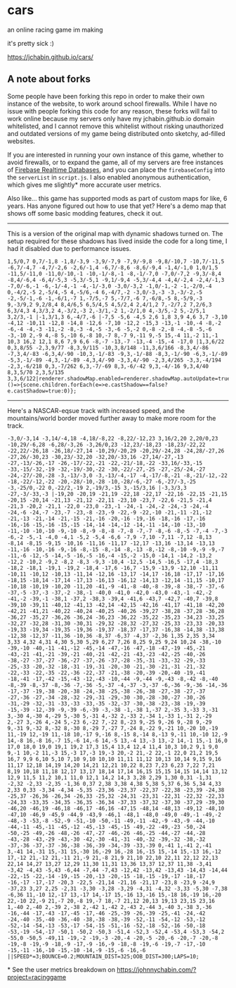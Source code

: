# cars
an online racing game im making

it's pretty sick :)

https://jchabin.github.io/cars/

## A note about forks

Some people have been forking this repo in order to make their own instance of the website, to work around school firewalls. While I have no issue with people forking this code for any reason, these forks will fail to work online because my servers only have my jchabin.github.io domain whitelisted, and I cannot remove this whitelist without risking unauthorized and outdated versions of my game being distributed onto sketchy, ad-filled websites.

If you are interested in running your own instance of this game, whether to avoid firewalls, or to expand the game, all of my servers are free instances of [Firebase Realtime Databases](https://firebase.google.com/docs/database), and you can place the `firebaseConfig` into the `serverList` in `script.js`. I also enabled anonymous authentication, which gives me slightly* more accurate user metrics.

Also like... this game has supported mods as part of custom maps for like, 6 years. Has anyone figured out how to use that yet? Here's a demo map that shows off some basic modding features, check it out.

---

This is a version of the original map with dynamic shadows turned on. The setup required for these shadows has lived inside the code for a long time, I had it disabled due to performance issues.
```
1,5/0,7 0,7/-1,8 -1,8/-3,9 -3,9/-7,9 -7,9/-9,8 -9,8/-10,7 -10,7/-11,5 -6,7/-4,7 -4,7/-2,6 -2,6/-1,4 -6,7/-8,6 -8,6/-9,4 -1,4/-1,0 1,0/1,5 -11,5/-11,0 -11,0/-10,-1 -10,-1/-8,-1 -8,-1/-7,0 -7,0/-7,2 -9,3/-8,4 -8,4/-6,4 -6,4/-5,3 -5,3/-5,1 -9,1/-9,4 -5,3/-4,4 -4,4/-2,4 -2,4/-1,3 -7,0/-6,-1 -6,-1/-4,-1 -4,-1/-3,0 -3,0/-3,2 -1,0/-1,-2 -1,-2/0,-4 0,-4/2,-5 2,-5/4,-5 4,-5/6,-4 6,-4/7,-2 -3,0/-3,-3 -3,-3/-2,-5 -2,-5/-1,-6 -1,-6/1,-7 1,-7/5,-7 5,-7/7,-6 7,-6/8,-5 8,-5/9,-3 9,-3/9,2 9,2/8,4 8,4/6,5 6,5/4,5 4,5/2,4 2,4/1,2 7,-2/7,2 7,2/6,3 6,3/4,3 4,3/3,2 4,-3/2,-3 2,-3/1,-2 1,-2/1,0 4,-3/5,-2 5,-2/5,1 3,2/3,-1 |-1,3/1,3 6,-4/7,-6 |-7,5 -5,6 -4,5 2,6 1,8 3,9 4,6 3,7 -3,10 -4,12 -10,11 -12,8 -14,8 -12,6 -7,10 -12,2 -15,3 -13,-1 -10,-4 -8,-2 -6,-4 -4,-3 -11,-2 -8,-3 -4,-5 -3,-6 -5,-2 0,-8 -2,-8 -4,-8 -5,-6 -3,-10 2,-9 4,-8 5,-10 6,-8 10,-7 8,-7 9,-11 9,-5 15,-4 11,-2 11,-1 10,3 16,2 12,1 8,6 7,9 6,6 -8,-7 -13,-7 -13,-4 -15,-4 -17,0 |1,3,6/22 0,3,8/55 -2,3,9/77 -8,3,9/115 -10,3,8/148 -11,3,6/166 -8,3,4/-86 -7,3,4/-83 -6,3,4/-90 -10,3,-1/-83 -9,3,-1/-88 -8,3,-1/-90 -6,3,-1/-89 -5,3,-1/-89 -4,3,-1/-89 -4,3,4/-90 -3,3,4/-90 -2,3,4/265 -3,3,-4/194 -2,3,-6/218 0,3,-7/262 6,3,-7/-69 8,3,-6/-42 9,3,-4/-16 9,3,4/40 8,3,5/70 2,3,5/135 3,3,6/122|renderer.shadowMap.enabled=renderer.shadowMap.autoUpdate=true;MODS=()=>{scene.children.forEach(e=>e.castShadow==false?e.castShadow=true:0)};
```

---

Here's a NASCAR-eqsue track with increased speed, and the mountains/world border moved further away to make more room for the track.
```
-3,0/-3,14 -3,14/-4,18 -4,18/-8,22 -8,22/-12,23 3,16/2,20 2,20/0,23 -10,29/-6,28 -6,28/-3,26 -3,26/0,23 -12,23/-18,23 -18,23/-22,22 -22,22/-26,18 -26,18/-27,14 -10,29/-20,29 -20,29/-24,28 -24,28/-27,26 -27,26/-30,23 -30,23/-32,20 -32,20/-33,16 -27,14/-27,-13 -27,-13/-26,-17 -26,-17/-22,-21 -22,-21/-18,-22 -33,16/-33,-15 -33,-15/-32,-19 -32,-19/-30,-22 -30,-22/-27,-25 -27,-25/-24,-27 -24,-27/-20,-28 -3,-13/-3,0 -3,-13/-4,-17 -4,-17/-8,-21 -8,-21/-12,-22 -18,-22/-12,-22 -20,-28/-10,-28 -10,-28/-6,-27 -6,-27/-3,-25 -3,-25/0,-22 0,-22/2,-19 2,-19/3,-15 3,-15/3,16 |-3,3/3,3 -27,-3/-33,-3 |-19,20 -20,19 -21,19 -22,18 -22,17 -22,16 -22,15 -21,15 -20,15 -20,14 -21,13 -21,12 -22,11 -23,10 -23,7 -22,6 -21,5 -21,4 -21,3 -20,2 -21,1 -22,0 -23,0 -23,-1 -24,-1 -24,-2 -24,-3 -24,-4 -24,-6 -24,-7 -23,-7 -23,-8 -23,-9 -22,-9 -22,-10 -21,-11 -21,-12 -21,-13 -21,-14 -21,-15 -21,-16 -20,-16 -19,-16 -18,-16 -17,-16 -16,-16 -15,-16 -15,-15 -14,-14 -14,-12 -14,-11 -14,-10 -13,-10 -11,-10 -10,-10 -9,-10 -8,-9 -8,-8 -7,-8 -7,-7 -8,-6 -8,-5 -7,-4 -7,-3 -6,-2 -5,-1 -4,0 -4,1 -5,2 -5,4 -6,6 -7,9 -7,10 -7,11 -7,12 -8,13 -8,14 -8,15 -9,15 -10,16 -11,16 -11,17 -12,17 -13,16 -13,14 -13,13 -11,-16 -10,-16 -9,-16 -8,-15 -8,-14 -8,-13 -8,-12 -8,-10 -9,-9 -9,-7 -11,-6 -12,-5 -14,-5 -16,-5 -16,-4 -15,-2 -15,0 -14,1 -14,2 -13,2 -12,2 -10,2 -9,2 -8,2 -8,3 -9,3 -10,4 -12,5 -14,5 -16,5 -17,4 -18,3 -18,2 -18,1 -19,1 -19,2 -18,4 -17,6 -16,7 -15,9 -13,9 -12,10 -11,11 -10,11 -10,12 -10,13 -11,14 -12,16 -13,17 -14,17 -16,18 -17,17 -17,16 -18,15 -18,14 -17,14 -17,13 -16,13 -16,12 -14,13 -12,14 -11,15 -10,17 -10,18 -10,19 -10,20 -11,20 -41,-9 -41,-8 -40,-8 -39,-8 -38,-7 -37,-6 -37,-5 -37,-3 -37,-2 -38,-1 -40,0 -41,0 -42,0 -43,0 -43,-1 -42,-2 -41,-2 -39,-1 -38,1 -37,2 -38,3 -39,4 -41,6 -43,7 -42,7 -40,7 -39,8 -39,10 -39,11 -40,12 -41,13 -42,14 -42,15 -42,16 -41,17 -41,18 -42,20 -42,21 -41,21 -40,22 -40,24 -40,25 -40,26 -39,27 -38,28 -37,28 -36,28 -36,27 -35,27 -36,26 -36,24 -36,23 -36,22 -35,22 -35,23 -34,23 -33,25 -32,27 -32,28 -31,30 -30,31 -29,32 -28,32 -27,32 -25,33 -23,33 -20,33 -19,33 -19,34 -19,35 -19,36 -19,37 -18,37 -17,37 -16,38 -14,38 -13,38 -12,38 -12,37 -11,36 -10,36 -8,37 -6,37 -4,37 -2,36 1,35 2,35 3,34 3,33 4,32 4,31 4,30 5,30 5,29 6,27 7,26 8,25 9,25 9,24 10,24 -38,-10 -39,-10 -40,-11 -41,-12 -45,-14 -47,-16 -47,-18 -47,-19 -45,-21 -43,-21 -41,-21 -39,-21 -40,-21 -42,-21 -43,-23 -42,-25 -40,-26 -38,-27 -37,-27 -36,-27 -37,-26 -37,-28 -35,-31 -33,-32 -29,-33 -25,-33 -20,-32 -18,-31 -19,-31 -20,-30 -21,-30 -21,-31 -21,-32 -22,-33 -22,-35 -22,-36 -22,-37 -21,-38 -20,-39 -20,-40 -19,-41 -18,-41 -17,-42 -15,-43 -12,-43 -10,-44 -9,-44 -9,-43 -8,-42 -8,-40 -8,-39 -8,-37 -8,-36 -7,-36 -5,-37 -4,-37 -3,-37 -6,-36 -9,-36 -14,-36 -17,-37 -19,-38 -20,-38 -24,-38 -25,-38 -26,-38 -27,-38 -27,-37 -27,-36 -27,-34 -28,-32 -29,-31 -29,-30 -30,-28 -30,-27 -30,-26 -31,-29 -32,-31 -33,-33 -33,-35 -32,-37 -30,-38 -23,-38 -19,-39 -15,-39 -12,-39 -9,-39 -6,-39 -3,-38 -1,-38 1,-37 2,-35 3,-33 3,-31 3,-30 4,-30 4,-29 5,-30 5,-31 4,-32 2,-33 2,-34 1,-33 1,-31 2,-29 2,-27 3,-26 4,-24 5,-23 6,-22 7,-22 8,-23 9,-25 9,-26 9,-28 9,-29 9,-31 9,-32 8,-32 8,-30 8,-29 7,-27 7,-24 8,-22 9,-21 10,-20 10,-19 11,-19 12,-19 11,-18 10,-17 9,-16 8,-15 8,-14 8,-13 9,-11 10,-10 12,-9 14,-8 16,-8 16,-7 15,-6 14,-6 14,-5 13,-4 13,-3 13,-2 14,-1 15,-1 16,0 17,0 18,0 19,0 19,1 19,2 17,3 15,4 13,4 12,4 11,4 10,3 10,2 9,1 9,0 9,-1 10,-2 11,-3 15,-3 17,-3 19,-3 20,-2 21,-2 22,-1 22,0 21,2 19,5 16,7 9,9 6,10 5,10 7,10 9,10 10,10 11,11 11,12 10,13 10,14 9,15 9,16 11,17 12,18 14,19 14,20 14,21 12,21 10,22 8,23 7,23 6,23 7,22 7,21 8,19 10,18 11,18 12,17 13,17 18,14 17,14 16,15 15,15 14,15 14,14 13,12 12,9 11,5 11,2 10,1 11,0 12,1 14,2 14,3 3,28 2,29 1,30 0,31 -1,31 -2,32 -2,33 -2,35 -1,36 0,37 2,38 3,38 4,38 5,38 5,37 6,36 5,34 4,33 2,33 0,33 -3,34 -4,34 -5,35 -23,36 -23,37 -22,37 -22,38 -23,39 -24,38 -25,37 -26,36 -26,34 -26,33 -25,32 -24,31 -23,31 -22,31 -22,32 -22,33 -24,33 -33,35 -34,35 -36,35 -36,34 -37,33 -37,32 -37,30 -37,29 -39,30 -46,20 -46,19 -46,18 -46,17 -46,16 -47,15 -48,14 -48,13 -49,12 -48,10 -47,10 -46,9 -45,9 -44,9 -43,9 -46,1 -48,1 -48,0 -49,0 -49,-1 -49,-2 -48,-3 -53,-8 -52,-9 -51,-10 -50,-11 -49,-11 -42,-9 -43,-9 -44,-10 -44,-11 -45,-11 -45,-12 -45,-13 -45,-15 -49,-22 -49,-23 -50,-24 -50,-25 -49,-26 -48,-26 -47,-27 -46,-26 -46,-25 -44,-27 -44,-28 -43,-28 -43,-29 -43,-30 -42,-30 -41,-31 -40,-32 -39,-32 -38,-32 -37,-36 -37,-37 -36,-38 -36,-39 -34,-39 -33,-39 0,-41 1,-41 2,-41 3,-41 14,-31 15,-31 15,-30 16,-29 16,-28 16,-15 15,-14 15,-13 16,-12 17,-12 21,-12 21,-11 21,-9 21,-8 21,9 21,10 22,10 22,11 22,12 22,13 22,14 14,27 13,27 12,29 11,30 11,31 13,36 13,37 12,37 11,38 -3,41 -3,42 -4,43 -5,43 -6,44 -7,44 -7,43 -12,42 -13,42 -13,43 -14,43 -14,44 -22,-15 -22,-14 -19,-15 -20,-13 -20,-15 -18,-15 -19,-17 -18,-17 -16,-17 -17,-17 -20,3 -22,5 -21,14 -21,16 -21,17 -23,8 -23,9 -24,9 -37,23 3,27 2,25 -2,31 -3,30 -3,28 -3,29 -4,31 -4,32 -3,33 -5,30 -7,38 -6,36 11,-10 12,-17 13,-17 14,-17 15,-16 13,-16 15,-18 16,-19 16,-20 22,-10 22,-9 21,-7 20,-8 19,-7 18,-7 21,12 20,13 19,13 23,15 23,16 1,-40 2,-40 2,-39 2,-38 2,-42 1,-42 2,-43 2,-44 3,-40 3,-38 3,-36 -16,-44 -17,-43 -17,-45 -17,-46 -25,-39 -26,-39 -25,-41 -24,-42 -24,-40 -35,-40 -36,-40 -38,-38 -38,-39 -52,-11 -54,-12 -53,-12 -52,-14 -54,-13 -53,-17 -54,-15 -51,-16 -52,-18 -52,-16 -50,-18 -53,-19 -54,-17 -50,1 -50,2 -50,3 -51,4 -52,3 -52,4 -53,4 -53,3 -54,2 -55,0 -50,5 -49,11 -19,-2 -19,-3 -20,-4 -20,-5 -20,-6 -20,-7 -20,-8 -19,-8 -19,-9 -18,-9 -17,-9 -16,-9 -18,-8 -19,-6 -19,-7 -17,-10 -15,-11 -16,-10 -15,-10 -14,-9 -15,-6 -16,-6 ||SPEED*=3;BOUNCE=0.2;MOUNTAIN_DIST=325;OOB_DIST=300;LAPS=10;
```

\* See the user metrics breakdown on https://johnnychabin.com/?project=racinggame
